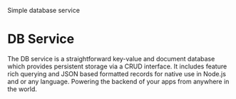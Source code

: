 Simple database service

# DB Service

The DB service is a straightforward key-value and document database which provides persistent storage via a CRUD interface. It includes feature rich querying and JSON based formatted records for native use in Node.js and or any language. Powering the backend of your apps from anywhere in the world.


